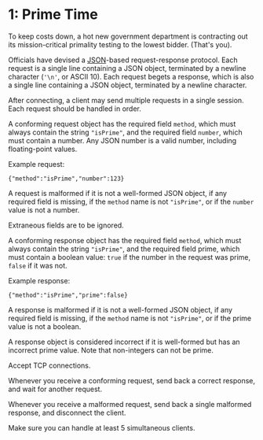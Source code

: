 # 1: Prime Time

To keep costs down, a hot new government department is contracting out its mission-critical primality testing to the lowest bidder. (That's you).

Officials have devised a [JSON](https://en.wikipedia.org/wiki/JSON)-based request-response protocol. Each request is a single line containing a JSON object, terminated by a newline character (`'\n'`, or ASCII 10). Each request begets a response, which is also a single line containing a JSON object, terminated by a newline character.

After connecting, a client may send multiple requests in a single session. Each request should be handled in order.

A conforming request object has the required field `method`, which must always contain the string `"isPrime"`, and the required field `number`, which must contain a number. Any JSON number is a valid number, including floating-point values.

Example request:

```{"method":"isPrime","number":123}```

A request is malformed if it is not a well-formed JSON object, if any required field is missing, if the `method` name is not `"isPrime"`, or if the `number` value is not a number.

Extraneous fields are to be ignored.

A conforming response object has the required field `method`, which must always contain the string `"isPrime"`, and the required field prime, which must contain a boolean value: `true` if the number in the request was prime, `false` if it was not.

Example response:

```{"method":"isPrime","prime":false}```

A response is malformed if it is not a well-formed JSON object, if any required field is missing, if the `method` name is not `"isPrime"`, or if the prime value is not a boolean.

A response object is considered incorrect if it is well-formed but has an incorrect prime value. Note that non-integers can not be prime.

Accept TCP connections.

Whenever you receive a conforming request, send back a correct response, and wait for another request.

Whenever you receive a malformed request, send back a single malformed response, and disconnect the client.

Make sure you can handle at least 5 simultaneous clients.
